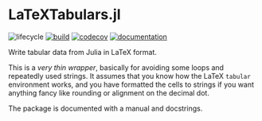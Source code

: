 # LaTeXTabulars.jl

![lifecycle](https://img.shields.io/badge/lifecycle-maturing-blue.svg)
[![build](https://github.com/tpapp/LaTeXTabulars.jl/workflows/CI/badge.svg)](https://github.com/tpapp/LaTeXTabulars.jl/actions?query=workflow%3ACI)
[![codecov](https://codecov.io/github/tpapp/LaTeXTabulars.jl/graph/badge.svg?token=nscxTtrb6g)](https://codecov.io/github/tpapp/LaTeXTabulars.jl)
[![documentation](https://img.shields.io/badge/docs-dev-blue.svg)](https://tpapp.github.io/LaTeXTabulars.jl/dev/)

Write tabular data from Julia in LaTeX format.

This is a *very thin wrapper*, basically for avoiding some loops and repeatedly used strings. It assumes that you know how the LaTeX `tabular` environment works, and you have formatted the cells to strings if you want anything fancy like rounding or alignment on the decimal dot.

The package is documented with a manual and docstrings.
